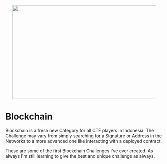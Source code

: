 <p align="center">
  <img width="460" height="300" src="/asset/Hacklabs.png">
</p>

Blockchain
=====
Blockchain is a fresh new Category for all CTF players in Indonesia. The Challenge may vary from simply searching for a Signature or Address in the Networks to a more advanced one like interacting with a deployed contract.  



These are some of the first Blockchain Challenges I've ever created. As always I'm still learning to give the best and unique challenge as always. 